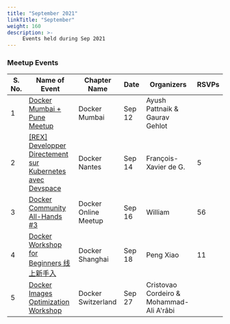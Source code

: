 ```yaml
---
title: "September 2021"
linkTitle: "September"
weight: 160
description: >-
     Events held during Sep 2021
---
```



### Meetup Events

| S. No. | Name of Event    |  Chapter Name | Date | Organizers  | RSVPs | 
|-----------|-----------|-------------|----------------|-------------|------------|
| 1 | [Docker Mumbai + Pune Meetup](https://www.meetup.com/Docker-Mumbai/events/280314453/) |  Docker Mumbai |  Sep 12 | Ayush Pattnaik & Gaurav Gehlot |   | <br>
| 2 | [[REX] Developper Directement sur Kubernetes avec Devspace](https://www.meetup.com/Docker-Nantes/events/280460333) | Docker Nantes  | Sep 14 | François-Xavier de G. | 5 |
| 3 | [Docker Community All-Hands #3](https://www.meetup.com/Docker-Online-Meetup/events/280169730/) | Docker Online Meetup | Sep 16 | William | 56 | <br>
| 4 | [Docker Workshop for Beginners 线上新手入](https://www.meetup.com/Docker-Shanghai/events/280159985/) | Docker Shanghai | Sep 18 | Peng Xiao | 11 | <br>
| 5 | [Docker Images Optimization Workshop](https://www.meetup.com/Docker-Switzerland/events/280186771/) |  Docker Switzerland |  Sep 27 | Cristovao Cordeiro & Mohammad-Ali A'râbi |   | <br>

